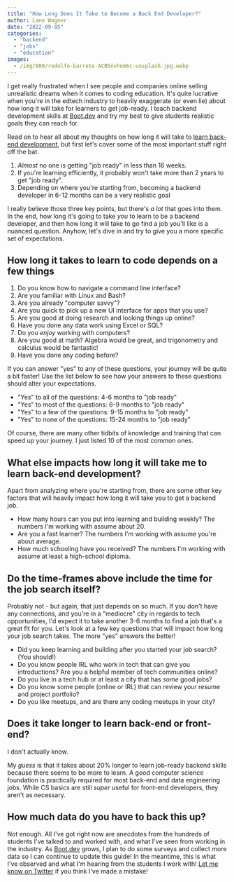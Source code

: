 ```yaml
---
title: "How Long Does It Take to Become a Back End Developer?"
author: Lane Wagner
date: "2022-09-05"
categories: 
  - "backend"
  - "jobs"
  - "education"
images:
  - /img/800/rodolfo-barreto-ACB5nvhnm6c-unsplash.jpg.webp
---
```


I get really frustrated when I see people and companies online selling unrealistic dreams when it comes to coding education. It's quite lucrative when you're in the edtech industry to heavily exaggerate (or even lie) about how long it will take for learners to get job-ready. I teach backend development skills at [Boot.dev](https://boot.dev) and try my best to give students realistic goals they can reach for.

Read on to hear all about my thoughts on how long it will take to [learn back-end development](https://boot.dev/tracks/backend), but first let's cover some of the most important stuff right off the bat.

1. *Almost* no one is getting "job ready" in less than 16 weeks.
2. If you're learning efficiently, it probably won't take more than 2 years to get "job ready".
3. Depending on where you're starting from, becoming a backend developer in 6-12 months can be a very realistic goal

I really believe those three key points, but there's *a lot* that goes into them. In the end, how long it's going to take *you* to learn to be a backend developer, and then how long it will take to go find a job you'll like is a nuanced question. Anyhow, let's dive in and try to give you a more specific set of expectations.

## How long it takes to learn to code depends on a few things

1. Do you know how to navigate a command line interface?
2. Are you familiar with Linux and Bash?
3. Are you already "computer savvy"?
4. Are you quick to pick up a new UI interface for apps that you use?
5. Are you good at doing research and looking things up online?
6. Have you done any data work using Excel or SQL?
7. Do you *enjoy* working with computers?
8. Are you good at math? Algebra would be great, and trigonometry and calculus would be fantastic!
9. Have you done any coding before?

If you can answer "yes" to any of these questions, your journey will be quite a bit faster! Use the list below to see how your answers to these questions should alter your expectations.

* "Yes" to all of the questions: 4-6 months to "job ready"
* "Yes" to most of the questions: 6-9 months to "job ready"
* "Yes" to a few of the questions: 9-15 months to "job ready"
* "Yes" to none of the questions: 15-24 months to "job ready"

Of course, there are many other tidbits of knowledge and training that can speed up your journey. I just listed 10 of the most common ones.

## What else impacts how long it will take me to learn back-end development?

Apart from analyzing where you're starting from, there are some other key factors that will heavily impact how long it will take you to get a backend job.

* How many hours can you put into learning and building weekly? The numbers I'm working with assume about 20.
* Are you a fast learner? The numbers I'm working with assume you're about average.
* How much schooling have you received? The numbers I'm working with assume at least a high-school diploma.

## Do the time-frames above include the time for the job search itself?

Probably not - but again, that just depends on so much. If you don't have any connections, and you're in a "mediocre" city in regards to tech opportunities, I'd expect it to take another 3-6 months to find a job that's a great fit for you. Let's look at a few key questions that will impact how long your job search takes. The more "yes" answers the better!

* Did you keep learning and building after you started your job search? (You should!)
* Do you know people IRL who work in tech that can give you introductions?
Are you a helpful member of tech communities online?
* Do you live in a tech hub or at least a city that has *some* good jobs?
* Do you know some people (online or IRL) that can review your resume and project portfolio?
* Do you like meetups, and are there any coding meetups in your city?

## Does it take longer to learn back-end or front-end?

I don't actually know.

My *guess* is that it takes about 20% longer to learn job-ready backend skills because there seems to be more to learn. A good computer science foundation is practically required for most back-end and data engineering jobs. While CS basics are still *super* useful for front-end developers, they aren't as necessary.

## How much data do you have to back this up?

Not enough. All I've got right now are anecdotes from the hundreds of students I've talked to and worked with, and what I've seen from working in the industry. As [Boot.dev](https://boot.dev) grows, I plan to do some surveys and collect more data so I can continue to update this guide! In the meantime, this is what I've observed and what I'm hearing from the students I work with! [Let me know on Twitter](https://twitter.com/wagslane) if you think I've made a mistake!
